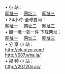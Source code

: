 &#8226; 小 站：<br />
<a href="http://ck.otzo.com/" target="_blank">网址一</a>
　<a href="http://687.wha.la/" target="_blank">网址二</a>
　<a href="http://20.120v.ac/" target="_blank">网址三</a>
　<br />
&#8226; 24小时-全球要闻：<br /> 
<a href="http://ck.otzo.com/read/go/n1.html" target="_blank">网址一</a>
　<a href="http://687.wha.la/read/go/n1.html" target="_blank">网址二</a>
　<a href="http://20.120v.ac/read/go/n1.html" target="_blank">网址三</a>
　<br />
&#8226; 翻一墙一软一件 下载网址：<br /> 
<a href="http://ck.otzo.com/read/go/f1.html" target="_blank">网址一</a>
　<a href="http://687.wha.la/read/go/f2.html" target="_blank">网址二</a>
　<a href="http://20.120v.ac/read/go/f3.html" target="_blank">网址三</a>
<br />
&#8226; 分 享 小 站：<br />
<a href="http://ck.otzo.com/" target="_blank">http://ck.otzo.com/</a><br />
<a href="http://687.wha.la/" target="_blank">http://687.wha.la/</a><br />
&#8226; 视 频 小 站：　<br />
<a href="http://20.120v.ac/" target="_blank">http://20.120v.ac/</a><br />


